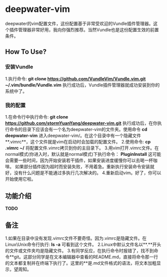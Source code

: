 # deepwater-vim
deepwater的vim配置文件，这份配置基于非常受欢迎的Vundle插件管理器。这个插件管理器非常好用，我向你强烈推荐。当然Vundle也是这份配置生效的前置条件。

## How To Use?
### 安装Vundle
1.执行命令:
**git clone https://github.com/VundleVim/Vundle.vim.git ~/.vim/bundle/Vundle.vim**
执行成功后，Vundle插件管理器就成功安装到你的系统中了。

### 我的配置
1.在命令行中执行命令:
**git clone https://github.com/stormYuanYang/deepwater-vim.git**
执行成功后，在你执行命令的目录下应该会有一个名为deepwater-vim的文件夹。使用命令
**cd deepwater-vim**
进入deepwater-vim/。在这个目录中有一个隐藏文件**.vimrc**，这个文件就是vim在启动时会加载的配置文件。
2.使用命令:
**cp .vimrc ~/**
将配置文件.vimrc拷贝到你的主目录下。
3.用vim打开.vimrc文件。在normal模式(你进入时，默认就是normal模式)下执行命令：
**PluginInstall**
这可能会需要一些时间，因为开始安装若干插件，如果安装进度缓慢你可以去喝一杯咖啡。
如果部分插件因为超时而安装失败，不用着急。重新执行安装命令安装就好，没有什么问题是不能通过多执行几次解决的。
4.重新启动vim。好了，你可以开始使用它啦。

## 功能介绍
**TODO**

## 备注
1.如果在目录中没有发现.vimrc文件不要奇怪。因为.vimrc是隐藏文件。在Linux\Unix命令行执行:
**ls -a**
可看到这个文件。
2.Linux中默认文件名以**.**开头的文件或文件夹均是隐藏文件。
3.有同学反应，在执行命令时报错了，找不到命令\*\*git。这部分同学是在文本编辑器中查看的README.md，直接将命令那一行的文本都复制并在终端下执行了。这里的\*\*是.md文件格式的语法，将文本加粗显示，望周知。
